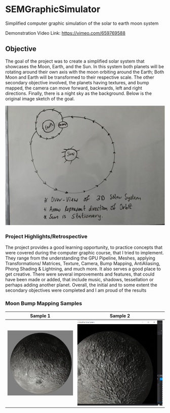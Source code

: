 # SEMGraphicSimulator
Simplified computer graphic simulation of the solar to earth moon system

Demonstration Video Link: https://vimeo.com/659769588

## Objective
The goal of the project was to create a simplified solar system that showcases the Moon, Earth,
and the Sun. In this system both planets will be rotating around their own axis with the moon
orbiting around the Earth; Both Moon and Earth will be transformed to their respective scale. The other secondary objective involved, the planets having
textures, and bump mapped, the camera can move forward, backwards, left and right
directions. Finally, there is a night sky as the background.
Below is the original image sketch of the goal.


![OverviewImage](DocAssets/overview.jpg)


### Project Highlights/Retrospective
The project provides a good learning opportunity, to practice concepts that were covered
during the computer graphic course, that I tried to implement. They range from the understanding the GPU Pipeline, Meshes, applying Transformations/ Matrices, Texture, Camera, Bump Mapping, AntiAliasing, Phong Shading & Lightning, and much more. It also serves a good place to get
creative.
There were several improvements and features, that could have been made or added, that
include music, shadows, tessellation or perhaps adding another planet. Overall, the initial
and to some extent the secondary objectives were completed and I am proud of the results

### Moon Bump Mapping Samples
| Sample 1 | Sample 2 |
| ------ | ------ |
| ![OverviewImage](DocAssets/BumpMappedMoon.PNG) | ![OverviewImage](DocAssets/bumpmapMoon.PNG) |
